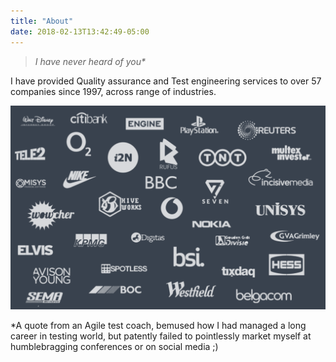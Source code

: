```yaml
---
title: "About"
date: 2018-02-13T13:42:49-05:00
---
```


> _I have never heard of you*_

I have provided Quality assurance and Test engineering services to over 57 companies since 1997, across range of industries.

![Clients](clients.png)

*A quote from an Agile test coach, bemused how I had managed a long career in testing world, but patently failed to pointlessly market myself at humblebragging conferences or on social media ;)
